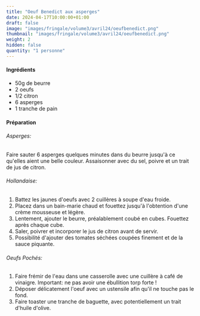 ```yaml
---
title: "Oeuf Benedict aux asperges"
date: 2024-04-17T10:00:00+01:00
draft: false
image: "images/fringale/volume3/avril24/oeufbenedict.png"
thumbnail: "images/fringale/volume3/avril24/oeufbenedict.png"
weight: 2
hidden: false
quantity: "1 personne"
---
```


#### Ingrédients

- 50g de beurre
- 2 oeufs
- 1/2 citron
- 6 asperges
- 1 tranche de pain

#### Préparation

###### Asperges:

Faire sauter 6 asperges quelques minutes dans du beurre jusqu'à ce qu'elles aient une belle couleur. Assaisonner avec du sel, poivre et un trait de jus de citron. 

###### Hollandaise: 
1. Battez les jaunes d'oeufs avec 2 cuillères à soupe d'eau froide.
2. Placez dans un bain-marie chaud et fouettez jusqu'à l'obtention d'une crème mousseuse et légère. 
3. Lentement, ajouter le beurre, préalablement coubé en cubes. Fouettez après chaque cube.
4. Saler, poivrer et incorporer le jus de citron avant de servir.
5. Possibilité d'ajouter des tomates séchées coupées finement et de la sauce piquante. 

###### Oeufs Pochés:
1. Faire frémir de l'eau dans une casserolle avec une cuillère à café de vinaigre. Important: ne pas avoir une ébullition torp forte !
2. Déposer délicatement l'oeuf avec un ustensile afin qu'il ne touche pas le fond. 
3. Faire toaster une tranche de baguette, avec potentiellement un trait d'huile d'olive. 
